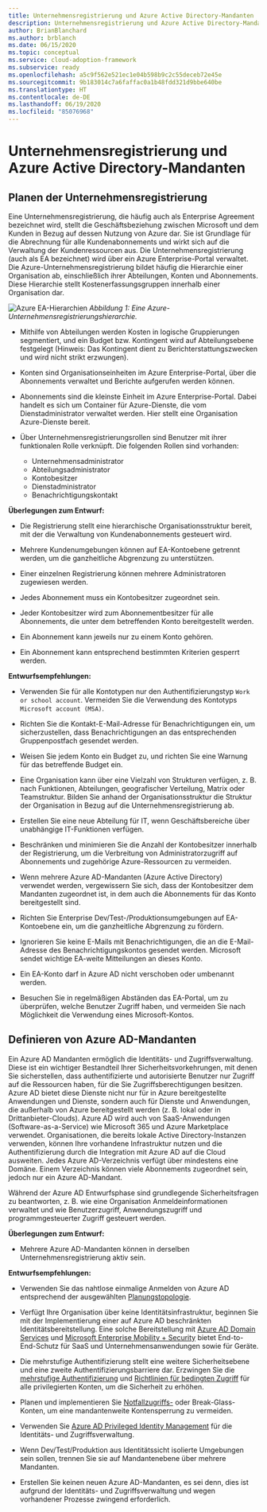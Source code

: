 ```yaml
---
title: Unternehmensregistrierung und Azure Active Directory-Mandanten
description: Unternehmensregistrierung und Azure Active Directory-Mandanten.
author: BrianBlanchard
ms.author: brblanch
ms.date: 06/15/2020
ms.topic: conceptual
ms.service: cloud-adoption-framework
ms.subservice: ready
ms.openlocfilehash: a5c9f562e521ec1e04b598b9c2c55deceb72e45e
ms.sourcegitcommit: 9b183014c7a6faffac0a1b48fdd321d9bbe640be
ms.translationtype: HT
ms.contentlocale: de-DE
ms.lasthandoff: 06/19/2020
ms.locfileid: "85076968"
---
```

# <a name="enterprise-enrollment-and-azure-active-directory-tenants"></a>Unternehmensregistrierung und Azure Active Directory-Mandanten

## <a name="planning-for-enterprise-enrollment"></a>Planen der Unternehmensregistrierung

Eine Unternehmensregistrierung, die häufig auch als Enterprise Agreement bezeichnet wird, stellt die Geschäftsbeziehung zwischen Microsoft und dem Kunden in Bezug auf dessen Nutzung von Azure dar. Sie ist Grundlage für die Abrechnung für alle Kundenabonnements und wirkt sich auf die Verwaltung der Kundenressourcen aus. Die Unternehmensregistrierung (auch als EA bezeichnet) wird über ein Azure Enterprise-Portal verwaltet. Die Azure-Unternehmensregistrierung bildet häufig die Hierarchie einer Organisation ab, einschließlich ihrer Abteilungen, Konten und Abonnements. Diese Hierarchie stellt Kostenerfassungsgruppen innerhalb einer Organisation dar.

![Azure EA-Hierarchien](./media/ea.png)
_Abbildung 1: Eine Azure-Unternehmensregistrierungshierarchie._

- Mithilfe von Abteilungen werden Kosten in logische Gruppierungen segmentiert, und ein Budget bzw. Kontingent wird auf Abteilungsebene festgelegt (Hinweis: Das Kontingent dient zu Berichterstattungszwecken und wird nicht strikt erzwungen).

- Konten sind Organisationseinheiten im Azure Enterprise-Portal, über die Abonnements verwaltet und Berichte aufgerufen werden können.

- Abonnements sind die kleinste Einheit im Azure Enterprise-Portal. Dabei handelt es sich um Container für Azure-Dienste, die vom Dienstadministrator verwaltet werden. Hier stellt eine Organisation Azure-Dienste bereit.

- Über Unternehmensregistrierungsrollen sind Benutzer mit ihrer funktionalen Rolle verknüpft. Die folgenden Rollen sind vorhanden:
  - Unternehmensadministrator
  - Abteilungsadministrator
  - Kontobesitzer
  - Dienstadministrator
  - Benachrichtigungskontakt

**Überlegungen zum Entwurf:**

- Die Registrierung stellt eine hierarchische Organisationsstruktur bereit, mit der die Verwaltung von Kundenabonnements gesteuert wird.

- Mehrere Kundenumgebungen können auf EA-Kontoebene getrennt werden, um die ganzheitliche Abgrenzung zu unterstützen.

- Einer einzelnen Registrierung können mehrere Administratoren zugewiesen werden.

- Jedes Abonnement muss ein Kontobesitzer zugeordnet sein.

- Jeder Kontobesitzer wird zum Abonnementbesitzer für alle Abonnements, die unter dem betreffenden Konto bereitgestellt werden.

- Ein Abonnement kann jeweils nur zu einem Konto gehören.

- Ein Abonnement kann entsprechend bestimmten Kriterien gesperrt werden.

**Entwurfsempfehlungen:**

- Verwenden Sie für alle Kontotypen nur den Authentifizierungstyp `Work or school account`. Vermeiden Sie die Verwendung des Kontotyps `Microsoft account (MSA)`.

- Richten Sie die Kontakt-E-Mail-Adresse für Benachrichtigungen ein, um sicherzustellen, dass Benachrichtigungen an das entsprechenden Gruppenpostfach gesendet werden.

- Weisen Sie jedem Konto ein Budget zu, und richten Sie eine Warnung für das betreffende Budget ein.

- Eine Organisation kann über eine Vielzahl von Strukturen verfügen, z. B. nach Funktionen, Abteilungen, geografischer Verteilung, Matrix oder Teamstruktur. Bilden Sie anhand der Organisationsstruktur die Struktur der Organisation in Bezug auf die Unternehmensregistrierung ab.

- Erstellen Sie eine neue Abteilung für IT, wenn Geschäftsbereiche über unabhängige IT-Funktionen verfügen.

- Beschränken und minimieren Sie die Anzahl der Kontobesitzer innerhalb der Registrierung, um die Verbreitung von Administratorzugriff auf Abonnements und zugehörige Azure-Ressourcen zu vermeiden.

- Wenn mehrere Azure AD-Mandanten (Azure Active Directory) verwendet werden, vergewissern Sie sich, dass der Kontobesitzer dem Mandanten zugeordnet ist, in dem auch die Abonnements für das Konto bereitgestellt sind.

- Richten Sie Enterprise Dev/Test-/Produktionsumgebungen auf EA-Kontoebene ein, um die ganzheitliche Abgrenzung zu fördern.

- Ignorieren Sie keine E-Mails mit Benachrichtigungen, die an die E-Mail-Adresse des Benachrichtigungskontos gesendet werden. Microsoft sendet wichtige EA-weite Mitteilungen an dieses Konto.

- Ein EA-Konto darf in Azure AD nicht verschoben oder umbenannt werden.

- Besuchen Sie in regelmäßigen Abständen das EA-Portal, um zu überprüfen, welche Benutzer Zugriff haben, und vermeiden Sie nach Möglichkeit die Verwendung eines Microsoft-Kontos.

## <a name="define-azure-ad-tenants"></a>Definieren von Azure AD-Mandanten

Ein Azure AD Mandanten ermöglich die Identitäts- und Zugriffsverwaltung. Diese ist ein wichtiger Bestandteil Ihrer Sicherheitsvorkehrungen, mit denen Sie sicherstellen, dass authentifizierte und autorisierte Benutzer nur Zugriff auf die Ressourcen haben, für die Sie Zugriffsberechtigungen besitzen. Azure AD bietet diese Dienste nicht nur für in Azure bereitgestellte Anwendungen und Dienste, sondern auch für Dienste und Anwendungen, die außerhalb von Azure bereitgestellt werden (z. B. lokal oder in Drittanbieter-Clouds). Azure AD wird auch von SaaS-Anwendungen (Software-as-a-Service) wie Microsoft 365 und Azure Marketplace verwendet. Organisationen, die bereits lokale Active Directory-Instanzen verwenden, können Ihre vorhandene Infrastruktur nutzen und die Authentifizierung durch die Integration mit Azure AD auf die Cloud ausweiten. Jedes Azure AD-Verzeichnis verfügt über mindestens eine Domäne. Einem Verzeichnis können viele Abonnements zugeordnet sein, jedoch nur ein Azure AD-Mandant.

Während der Azure AD Entwurfsphase sind grundlegende Sicherheitsfragen zu beantworten, z. B. wie eine Organisation Anmeldeinformationen verwaltet und wie Benutzerzugriff, Anwendungszugriff und programmgesteuerter Zugriff gesteuert werden.

**Überlegungen zum Entwurf:**

- Mehrere Azure AD-Mandanten können in derselben Unternehmensregistrierung aktiv sein.

**Entwurfsempfehlungen:**

- Verwenden Sie das nahtlose einmalige Anmelden von Azure AD entsprechend der ausgewählten [Planungstopologie](https://docs.microsoft.com/azure/active-directory/hybrid/plan-connect-topologies).

- Verfügt Ihre Organisation über keine Identitätsinfrastruktur, beginnen Sie mit der Implementierung einer auf Azure AD beschränkten Identitätsbereitstellung. Eine solche Bereitstellung mit [Azure AD Domain Services](https://docs.microsoft.com/azure/active-directory-domain-services) und [Microsoft Enterprise Mobility + Security](https://docs.microsoft.com/mem/intune/fundamentals/what-is-intune) bietet End-to-End-Schutz für SaaS und Unternehmensanwendungen sowie für Geräte.

- Die mehrstufige Authentifizierung stellt eine weitere Sicherheitsebene und eine zweite Authentifizierungsbarriere dar. Erzwingen Sie die [mehrstufige Authentifizierung](https://docs.microsoft.com/azure/active-directory/authentication/concept-mfa-howitworks) und [Richtlinien für bedingten Zugriff](https://docs.microsoft.com/azure/active-directory/conditional-access/overview) für alle privilegierten Konten, um die Sicherheit zu erhöhen.

- Planen und implementieren Sie [Notfallzugriffs-](https://docs.microsoft.com/azure/active-directory/users-groups-roles/directory-emergency-access) oder Break-Glass-Konten, um eine mandantenweite Kontensperrung zu vermeiden.

- Verwenden Sie [Azure AD Privileged Identity Management](https://docs.microsoft.com/azure/active-directory/privileged-identity-management/pim-configure) für die Identitäts- und Zugriffsverwaltung.

- Wenn Dev/Test/Produktion aus Identitätssicht isolierte Umgebungen sein sollen, trennen Sie sie auf Mandantenebene über mehrere Mandanten.

- Erstellen Sie keinen neuen Azure AD-Mandanten, es sei denn, dies ist aufgrund der Identitäts- und Zugriffsverwaltung und wegen vorhandener Prozesse zwingend erforderlich.
